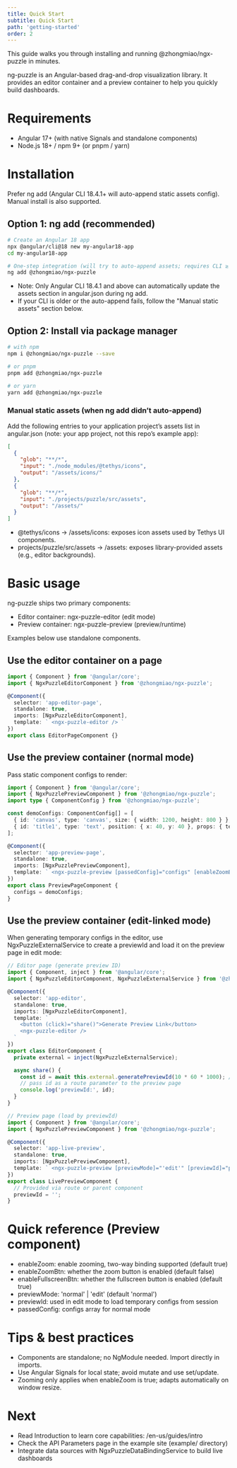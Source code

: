 ```yaml
---
title: Quick Start
subtitle: Quick Start
path: 'getting-started'
order: 2
---
```


This guide walks you through installing and running @zhongmiao/ngx-puzzle in minutes.

ng-puzzle is an Angular-based drag-and-drop visualization library. It provides an editor container and a preview container to help you quickly build dashboards.

# Requirements

- Angular 17+ (with native Signals and standalone components)
- Node.js 18+ / npm 9+ (or pnpm / yarn)

# Installation

Prefer ng add (Angular CLI 18.4.1+ will auto-append static assets config). Manual install is also supported.

## Option 1: ng add (recommended)

```bash
# Create an Angular 18 app
npx @angular/cli@18 new my-angular18-app
cd my-angular18-app

# One-step integration (will try to auto-append assets; requires CLI ≥ 18.4.1)
ng add @zhongmiao/ngx-puzzle
```

- Note: Only Angular CLI 18.4.1 and above can automatically update the assets section in angular.json during ng add.
- If your CLI is older or the auto-append fails, follow the "Manual static assets" section below.

## Option 2: Install via package manager

```bash
# with npm
npm i @zhongmiao/ngx-puzzle --save

# or pnpm
pnpm add @zhongmiao/ngx-puzzle

# or yarn
yarn add @zhongmiao/ngx-puzzle
```

### Manual static assets (when ng add didn’t auto-append)
Add the following entries to your application project’s assets list in angular.json (note: your app project, not this repo’s example app):

```json
[
  {
    "glob": "**/*",
    "input": "./node_modules/@tethys/icons",
    "output": "/assets/icons/"
  },
  {
    "glob": "**/*",
    "input": "./projects/puzzle/src/assets",
    "output": "/assets/"
  }
]
```

- @tethys/icons -> /assets/icons: exposes icon assets used by Tethys UI components.
- projects/puzzle/src/assets -> /assets: exposes library-provided assets (e.g., editor backgrounds).

# Basic usage

ng-puzzle ships two primary components:

- Editor container: ngx-puzzle-editor (edit mode)
- Preview container: ngx-puzzle-preview (preview/runtime)

Examples below use standalone components.

## Use the editor container on a page

```ts
import { Component } from '@angular/core';
import { NgxPuzzleEditorComponent } from '@zhongmiao/ngx-puzzle';

@Component({
  selector: 'app-editor-page',
  standalone: true,
  imports: [NgxPuzzleEditorComponent],
  template: ` <ngx-puzzle-editor /> `
})
export class EditorPageComponent {}
```

## Use the preview container (normal mode)

Pass static component configs to render:

```ts
import { Component } from '@angular/core';
import { NgxPuzzlePreviewComponent } from '@zhongmiao/ngx-puzzle';
import type { ComponentConfig } from '@zhongmiao/ngx-puzzle';

const demoConfigs: ComponentConfig[] = [
  { id: 'canvas', type: 'canvas', size: { width: 1200, height: 800 } },
  { id: 'title1', type: 'text', position: { x: 40, y: 40 }, props: { text: 'Hello Puzzle' } }
];

@Component({
  selector: 'app-preview-page',
  standalone: true,
  imports: [NgxPuzzlePreviewComponent],
  template: ` <ngx-puzzle-preview [passedConfig]="configs" [enableZoomBtn]="true" [enableFullscreenBtn]="true" /> `
})
export class PreviewPageComponent {
  configs = demoConfigs;
}
```

## Use the preview container (edit-linked mode)

When generating temporary configs in the editor, use NgxPuzzleExternalService to create a previewId and load it on the preview page in edit mode:

```ts
// Editor page (generate preview ID)
import { Component, inject } from '@angular/core';
import { NgxPuzzleEditorComponent, NgxPuzzleExternalService } from '@zhongmiao/ngx-puzzle';

@Component({
  selector: 'app-editor',
  standalone: true,
  imports: [NgxPuzzleEditorComponent],
  template: `
    <button (click)="share()">Generate Preview Link</button>
    <ngx-puzzle-editor />
  `
})
export class EditorComponent {
  private external = inject(NgxPuzzleExternalService);

  async share() {
    const id = await this.external.generatePreviewId(10 * 60 * 1000); // valid for 10 minutes
    // pass id as a route parameter to the preview page
    console.log('previewId:', id);
  }
}
```

```ts
// Preview page (load by previewId)
import { Component } from '@angular/core';
import { NgxPuzzlePreviewComponent } from '@zhongmiao/ngx-puzzle';

@Component({
  selector: 'app-live-preview',
  standalone: true,
  imports: [NgxPuzzlePreviewComponent],
  template: ` <ngx-puzzle-preview [previewMode]="'edit'" [previewId]="previewId" [enableZoom]="true" /> `
})
export class LivePreviewComponent {
  // Provided via route or parent component
  previewId = '';
}
```

# Quick reference (Preview component)

- enableZoom: enable zooming, two-way binding supported (default true)
- enableZoomBtn: whether the zoom button is enabled (default false)
- enableFullscreenBtn: whether the fullscreen button is enabled (default true)
- previewMode: 'normal' | 'edit' (default 'normal')
- previewId: used in edit mode to load temporary configs from session
- passedConfig: configs array for normal mode

# Tips & best practices

- Components are standalone; no NgModule needed. Import directly in imports.
- Use Angular Signals for local state; avoid mutate and use set/update.
- Zooming only applies when enableZoom is true; adapts automatically on window resize.

# Next

- Read Introduction to learn core capabilities: /en-us/guides/intro
- Check the API Parameters page in the example site (example/ directory)
- Integrate data sources with NgxPuzzleDataBindingService to build live dashboards
